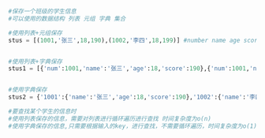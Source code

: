 
<BlogInfo title="1.保存一个班级的学生信息" author="白日梦想猿" pv=0 read_times=0 pre_cost_time=0分21秒 category="数据结构" tag_list="['数据结构']" create_time="2020.05.23 14:37:57" update_time="2020.05.23 14:46:53" />

```python
#保存一个班级的学生信息
#可以使用的数据结构 列表 元组 字典 集合

#使用列表+元组保存
stus = [(1001,'张三',18,190),(1002,'李四',18,199)] #number name age score


#使用列表+字典保存
stus1 = [{'num':1001,'name':'张三','age':18,'score':190},{'num':1001,'name':'李四','age':18,'score':199}]


#使用字典保存
stus2 = {'1001':{'name':'张三','age':18,'score':190},'1002':{'name':'李四','age':18,'score':199}}

#要查找某个学生的信息时
#使用列表保存的信息，需要对列表进行循环遍历进行查找 时间复杂度为o(n)
#使用字典保存的信息,只需要根据输入的key，进行查找，不需要循环遍历，时间复杂度为o(1)
```
